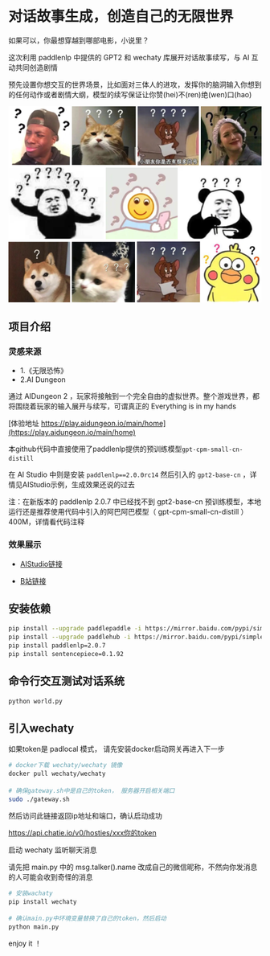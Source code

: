 # 对话故事生成，创造自己的无限世界

如果可以，你最想穿越到哪部电影，小说里？

这次利用 paddlenlp 中提供的 GPT2 和 wechaty 库展开对话故事续写，与 AI 互动共同创造剧情

预先设置你想交互的世界场景，比如面对三体人的进攻，发挥你的脑洞输入你想到的任何动作或者剧情大纲，模型的续写保证让你赞(hei)不(ren)绝(wen)口(hao)

![问号](./imgs_q.png)

## 项目介绍

### 灵感来源

+ 1.《无限恐怖》 
+ 2.AI Dungeon

通过 AIDungeon 2 ，玩家将接触到一个完全自由的虚拟世界。整个游戏世界，都将围绕着玩家的输入展开与续写，可谓真正的 Everything is in my hands 
 
[体验地址 https://play.aidungeon.io/main/home](https://play.aidungeon.io/main/home)

本github代码中直接使用了paddlenlp提供的预训练模型`gpt-cpm-small-cn-distill `

在 AI Studio 中则是安装 `paddlenlp==2.0.0rc14` 然后引入的  `gpt2-base-cn` ，详情见AIStudio示例，生成效果还说的过去

注：在新版本的 paddlenlp 2.0.7 中已经找不到 gpt2-base-cn 预训练模型，本地运行还是推荐使用代码中引入的阿巴阿巴模型（ gpt-cpm-small-cn-distill ）400M，详情看代码注释

### 效果展示

* [AIStudio链接](https://aistudio.baidu.com/aistudio/projectdetail/2235967)

* [B站链接](https://www.bilibili.com/video/BV1Kg411E7PH)

## 安装依赖

```sh
pip install --upgrade paddlepaddle -i https://mirror.baidu.com/pypi/simple
pip install --upgrade paddlehub -i https://mirror.baidu.com/pypi/simple
pip install paddlenlp=2.0.7
pip install sentencepiece=0.1.92
```

## 命令行交互测试对话系统

```sh
python world.py
```

## 引入wechaty

如果token是 padlocal 模式， 请先安装docker启动网关再进入下一步

```sh
# docker下载 wechaty/wechaty 镜像
docker pull wechaty/wechaty

# 确保gateway.sh中是自己的token， 服务器开启相关端口
sudo ./gateway.sh
```

然后访问此链接返回ip地址和端口，确认启动成功

https://api.chatie.io/v0/hosties/xxx你的token

启动 wechaty 监听聊天消息

请先把 main.py 中的 msg.talker().name 改成自己的微信昵称，不然向你发消息的人可能会收到奇怪的消息

```sh
# 安装wachaty
pip install wechaty

# 确认main.py中环境变量替换了自己的token，然后启动
python main.py
```

enjoy it ！


